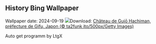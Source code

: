 ## History Bing Wallpaper
Wallpaper date: 2024-09-19
![](https://www.bing.com/th?id=OHR.GujoHachiman_FR-CA9471618597_UHD.jpg&w=1000)Download: [Château de Gujō Hachiman, préfecture de Gifu, Japon (© ta2funk ito/500px/Getty Images)](https://www.bing.com/th?id=OHR.GujoHachiman_FR-CA9471618597_UHD.jpg)

Auto get programm by LtgX
